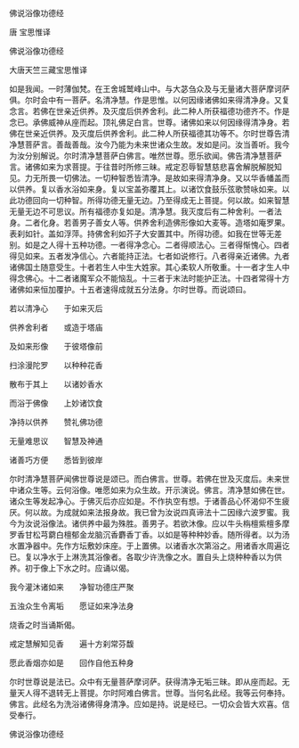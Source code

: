  佛说浴像功德经  

唐 宝思惟译  

佛说浴像功德经  

大唐天竺三藏宝思惟译  

如是我闻。一时薄伽梵。在王舍城鹫峰山中。与大苾刍众及与无量诸大菩萨摩诃萨俱。尔时会中有一菩萨。名清净慧。作是思惟。以何因缘诸佛如来得清净身。又复念言。若佛在世亲近供养。及灭度后供养舍利。此二种人所获福德功德齐不。作是念已。承佛威神从座而起。顶礼佛足白言。世尊。诸佛如来以何因缘得清净身。若佛在世亲近供养。及灭度后供养舍利。此二种人所获福德其功等不。尔时世尊告清净慧菩萨言。善哉善哉。汝今乃能为未来世诸众生故。发如是问。汝当善听。我今为汝分别解说。尔时清净慧菩萨白佛言。唯然世尊。愿乐欲闻。佛告清净慧菩萨言。诸佛如来为求菩提。于往昔时所修三昧。戒定忍辱智慧慈悲喜舍解脱解脱知见。力无所畏一切佛法。一切种智悉皆清净。是故如来得清净身。又以华香幡盖而以供养。复以香水浴如来身。复以宝盖弥覆其上。以诸饮食鼓乐弦歌赞咏如来。以此功德回向一切种智。所得功德无量无边。乃至得成无上菩提。何以故。如来智慧无量无边不可思议。所有福德亦复如是。清净慧。我灭度后有二种舍利。一者法身。二者化身。若善男子善女人等。供养舍利造佛形像如大麦等。造塔如庵罗果。表刹如针。盖如浮萍。持佛舍利如芥子大安置其中。所得功德。如我在世等无差别。如是之人得十五种功德。一者得净念心。二者得顺法心。三者得惭愧心。四者得见如来。五者发净信心。六者能持正法。七者如说修行。八者得亲近诸佛。九者诸佛国土随意受生。十者若生人中生大姓家。其心柔软人所敬重。十一者才生人中得念佛心。十二者诸魔军众不能恼乱。十三者于末法时能护正法。十四者常得十方诸佛如来恒加覆护。十五者速得成就五分法身。尔时世尊。而说颂曰。  

若以清净心　　于如来灭后  

供养舍利者　　或造于塔庙  

及如来形像　　于彼塔像前  

扫涂漫陀罗　　以种种花香  

散布于其上　　以诸妙香水  

而浴于佛像　　上妙诸饮食  

净持以供养　　赞礼佛功德  

无量难思议　　智慧及神通  

诸善巧方便　　悉皆到彼岸  

尔时清净慧菩萨闻佛世尊说是颂已。而白佛言。世尊。若佛在世及灭度后。未来世中诸众生等。云何浴像。唯愿如来为众生故。开示演说。佛言。清净慧如佛在世。诸众生等发起净心。于佛灭后亦应如是。不作执空有想。于诸善品心怀渴仰不生疲厌。何以故。为成就如来法报身故。我已曾为汝说四真谛法十二因缘六波罗蜜。我今为汝说浴像法。诸供养中最为殊胜。善男子。若欲沐像。应以牛头栴檀紫檀多摩罗香甘松芎藭白檀郁金龙脑沉香麝香丁香。以如是等种种妙香。随所得者。以为汤水置净器中。先作方坛敷妙床座。于上置佛。以诸香水次第浴之。用诸香水周遍讫已。复以净水于上淋洗其浴像者。各取少许洗像之水。置自头上烧种种香以为供养。初于像上下水之时。应诵以偈。  

我今灌沐诸如来　　净智功德庄严聚  

五浊众生令离垢　　愿证如来净法身  

烧香之时当诵斯偈。  

戒定慧解知见香　　遍十方刹常芬馥  

愿此香烟亦如是　　回作自他五种身  

尔时世尊说是法已。众中有无量菩萨摩诃萨。获得清净无垢三昧。即从座而起。无量天人得不退转无上菩提。尔时阿难白佛言。世尊。当何名此经。我等云何奉持。佛言。此经名为洗浴诸佛得身清净。应如是持。说是经已。一切众会皆大欢喜。信受奉行。  

佛说浴像功德经  
